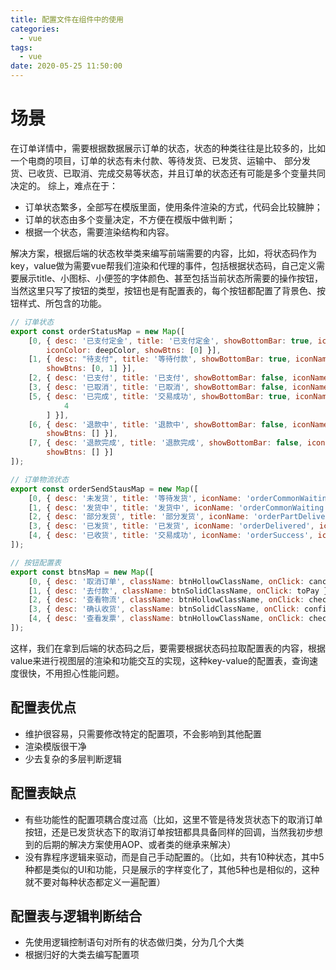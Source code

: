 ```yaml
---
title: 配置文件在组件中的使用
categories: 
  - vue
tags: 
  - vue
date: 2020-05-25 11:50:00
---
```


# 场景
在订单详情中，需要根据数据展示订单的状态，状态的种类往往是比较多的，比如一个电商的项目，订单的状态有未付款、等待发货、已发货、运输中、 部分发货、已收货、已取消、完成交易等状态，并且订单的状态还有可能是多个变量共同决定的。
综上，难点在于：
+ 订单状态繁多，全部写在模版里面，使用条件渲染的方式，代码会比较臃肿；
+ 订单的状态由多个变量决定，不方便在模版中做判断；
+ 根据一个状态，需要渲染结构和内容。

解决方案，根据后端的状态枚举类来编写前端需要的内容，比如，将状态码作为key，value做为需要vue帮我们渲染和代理的事件，包括根据状态码，自己定义需要展示title、小图标、小便签的字体颜色、甚至包括当前状态所需要的操作按钮，当然这里只写了按钮的类型，按钮也是有配置表的，每个按钮都配置了背景色、按钮样式、所包含的功能。
```javascript
// 订单状态
export const orderStatusMap = new Map([
	[0, { desc: '已支付定金', title: '已支付定金', showBottomBar: true, iconName: 'orderCommonWaiting', smallStateTextColor: smallStateTextColor1,
		iconColor: deepColor, showBtns: [0] }],
	[1, { desc: "待支付", title: '等待付款', showBottomBar: true, iconName: 'orderCommonWaiting', smallStateTextColor: smallStateTextColor1,iconColor: deepColor,
		showBtns: [0, 1] }],
	[2, { desc: '已支付', title: '已支付', showBottomBar: false, iconName: 'orderSuccess', smallStateTextColor: smallStateTextColor1,iconColor: deepColor, showBtns: [0] }],
	[3, { desc: '已取消', title: '已取消', showBottomBar: false, iconName: 'orderCancel', smallStateTextColor: smallStateTextColor2,iconColor: lightColor, showBtns: [] }],
	[5, { desc: '已完成', title: '交易成功', showBottomBar: true, iconName: 'orderSuccess', smallStateTextColor: smallStateTextColor1,iconColor: deepColor, showBtns: [2,
			4
		] }],
	[6, { desc: '退款中', title: '退款中', showBottomBar: false, iconName: 'orderCommonWaiting', smallStateTextColor: smallStateTextColor1,iconColor: deepColor,
		showBtns: [] }],
	[7, { desc: '退款完成', title: '退款完成', showBottomBar: false, iconName: 'orderRefundCompleted', smallStateTextColor: smallStateTextColor2,iconColor: deepColor,
		showBtns: [] }]
]);

// 订单物流状态
export const orderSendStausMap = new Map([
	[0, { desc: '未发货', title: '等待发货', iconName: 'orderCommonWaiting', iconColor: deepColor, showBtns: [0] }],
	[1, { desc: '发货中', title: '发货中', iconName: 'orderCommonWaiting', iconColor: deepColor, showBtns: [0] }],
	[2, { desc: '部分发货', title: '部分发货', iconName: 'orderPartDeliver', iconColor: deepColor, showBtns: [0] }],
	[3, { desc: '已发货', title: '已发货', iconName: 'orderDelivered', iconColor: deepColor, showBtns: [0] }],
	[4, { desc: '已收货', title: '交易成功', iconName: 'orderSuccess', iconColor: deepColor, showBtns: [3] }],
]);

// 按钮配置表
export const btnsMap = new Map([
	[0, { desc: '取消订单', className: btnHollowClassName, onClick: cancelOrderClick }],
	[1, { desc: '去付款', className: btnSolidClassName, onClick: toPay }],
	[2, { desc: '查看物流', className: btnHollowClassName, onClick: checkoutShipTrace }],
	[3, { desc: '确认收货', className: btnSolidClassName, onClick: confirmOrder }],
	[4, { desc: '查看发票', className: btnHollowClassName, onClick: checkoutInvoice }]
]);
```
这样，我们在拿到后端的状态码之后，要需要根据状态码拉取配置表的内容，根据value来进行视图层的渲染和功能交互的实现，这种key-value的配置表，查询速度很快，不用担心性能问题。
## 配置表优点
+ 维护很容易，只需要修改特定的配置项，不会影响到其他配置
+ 渲染模版很干净
+ 少去复杂的多层判断逻辑
## 配置表缺点
+ 有些功能性的配置项耦合度过高（比如，这里不管是待发货状态下的取消订单按钮，还是已发货状态下的取消订单按钮都具具备同样的回调，当然我初步想到的后期的解决方案使用AOP、或者类的继承来解决）
+ 没有靠程序逻辑来驱动，而是自己手动配置的。（比如，共有10种状态，其中5种都是类似的UI和功能，只是展示的字样变化了，其他5种也是相似的，这种就不要对每种状态都定义一遍配置）

## 配置表与逻辑判断结合
+ 先使用逻辑控制语句对所有的状态做归类，分为几个大类
+ 根据归好的大类去编写配置项